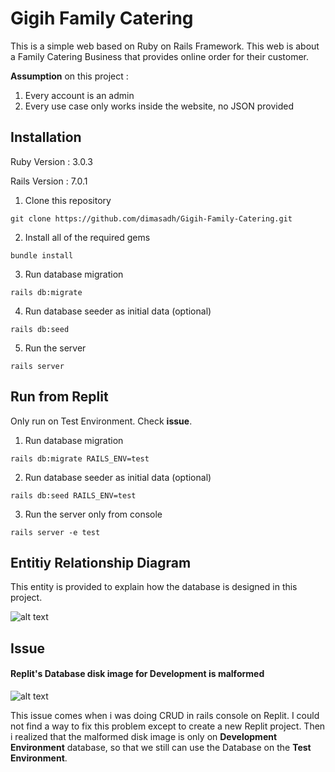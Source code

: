 # Gigih Family Catering

This is a simple web based on Ruby on Rails Framework. This web is about a Family Catering Business that provides online order for their customer.

**Assumption** on this project :
1. Every account is an admin
2. Every use case only works inside the website, no JSON provided

## Installation

Ruby Version : 3.0.3

Rails Version : 7.0.1

1. Clone this repository
```
git clone https://github.com/dimasadh/Gigih-Family-Catering.git
```
2. Install all of the required gems
```
bundle install
```
3. Run database migration
```
rails db:migrate
```
4. Run database seeder as initial data (optional)
```
rails db:seed
```
5. Run the server
```
rails server
```

## Run from Replit

Only run on Test Environment. Check **issue**.

1. Run database migration
```
rails db:migrate RAILS_ENV=test
```

2. Run database seeder as initial data (optional)
```
rails db:seed RAILS_ENV=test
```

3. Run the server only from console
```
rails server -e test
```

## Entitiy Relationship Diagram

This entity is provided to explain how the database is designed in this project.

![alt text](https://ik.imagekit.io/dimasadh/Diagram_Entitas_FP_Gigih.drawio_i6MiirEkP.png?ik-sdk-version=javascript-1.4.3&updatedAt=1650670645265)


## Issue

#### Replit's Database disk image for Development is malformed

![alt text](https://ik.imagekit.io/dimasadh/Screenshot_2022-04-23_064124_2QX_NN_Vv.png?ik-sdk-version=javascript-1.4.3&updatedAt=1650670906309)

This issue comes when i was doing CRUD in rails console on Replit. I could not find a way to fix this problem except to create a new Replit project. Then i realized that the malformed disk image is only on **Development Environment** database, so that we still can use the Database on the **Test Environment**.


